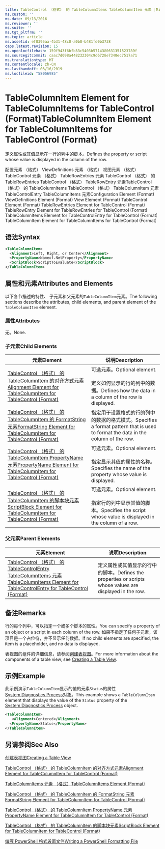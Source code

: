```yaml
---
title: TableControl （格式） 的 TableColumnItems TableColumnItem 元素 |Microsoft Docs
ms.custom: ''
ms.date: 09/13/2016
ms.reviewer: ''
ms.suite: ''
ms.tgt_pltfrm: ''
ms.topic: article
ms.assetid: ef8395aa-4b31-48c0-a0b8-b481fd0b3738
caps.latest.revision: 15
ms.openlocfilehash: 159f943f6bfb33c5403b5714380631351523789f
ms.sourcegitcommit: caac7d098a448232304c9d6728e7340ec7517a71
ms.translationtype: MT
ms.contentlocale: zh-CN
ms.lasthandoff: 03/16/2019
ms.locfileid: "58056985"
---
```

# <a name="tablecolumnitem-element-for-tablecolumnitems-for-tablecontrol-format"></a><span data-ttu-id="3cf36-102">TableColumnItem Element for TableColumnItems for TableControl (Format)</span><span class="sxs-lookup"><span data-stu-id="3cf36-102">TableColumnItem Element for TableColumnItems for TableControl (Format)</span></span>

<span data-ttu-id="3cf36-103">定义属性或其值显示在一行的列中的脚本。</span><span class="sxs-lookup"><span data-stu-id="3cf36-103">Defines the property or script whose value is displayed in the column of the row.</span></span>

<span data-ttu-id="3cf36-104">配置元素 （格式） ViewDefinitions 元素 （格式） 视图元素 （格式） TableControl 元素 （格式） TableRowEntries 元素 TableControl （格式） 的 TableRowEntries TableControl （格式） TableRowEntry 元素TableControl （格式） 的 TableColumnItems TableControl （格式） TableColumnItem 元素 TableControlEntry TableColumnItems 元素</span><span class="sxs-lookup"><span data-stu-id="3cf36-104">Configuration Element (Format) ViewDefinitions Element (Format) View Element (Format) TableControl Element (Format) TableRowEntries Element for TableControl (Format) TableRowEntry Element for TableRowEntries for TableControl (Format) TableColumnItems Element for TableControlEntry for TableControl (Format) TableColumnItem Element for TableColumnItems for TableControl (Format)</span></span>

## <a name="syntax"></a><span data-ttu-id="3cf36-105">语法</span><span class="sxs-lookup"><span data-stu-id="3cf36-105">Syntax</span></span>

```xml
<TableColumnItem>
  <Alignment>Left, Right, or Center</Alignment>
  <PropertyName>Nameof.NetProperty</PropertyName>
  <ScriptBlock>ScriptToEvaluate</ScriptBlock>
</TableColumnItem>
```

## <a name="attributes-and-elements"></a><span data-ttu-id="3cf36-106">属性和元素</span><span class="sxs-lookup"><span data-stu-id="3cf36-106">Attributes and Elements</span></span>

<span data-ttu-id="3cf36-107">以下各节描述的特性、 子元素和父元素的`TableColumnItem`元素。</span><span class="sxs-lookup"><span data-stu-id="3cf36-107">The following sections describe the attributes, child elements, and parent element of the `TableColumnItem` element.</span></span>

### <a name="attributes"></a><span data-ttu-id="3cf36-108">属性</span><span class="sxs-lookup"><span data-stu-id="3cf36-108">Attributes</span></span>

<span data-ttu-id="3cf36-109">无。</span><span class="sxs-lookup"><span data-stu-id="3cf36-109">None.</span></span>

### <a name="child-elements"></a><span data-ttu-id="3cf36-110">子元素</span><span class="sxs-lookup"><span data-stu-id="3cf36-110">Child Elements</span></span>

|<span data-ttu-id="3cf36-111">元素</span><span class="sxs-lookup"><span data-stu-id="3cf36-111">Element</span></span>|<span data-ttu-id="3cf36-112">说明</span><span class="sxs-lookup"><span data-stu-id="3cf36-112">Description</span></span>|
|-------------|-----------------|
|[<span data-ttu-id="3cf36-113">TableControl （格式） 的 TableColumnItem 的对齐方式元素</span><span class="sxs-lookup"><span data-stu-id="3cf36-113">Alignment Element for TableColumnItem for TableControl (Format)</span></span>](./alignment-element-for-tablecolumnitem-for-tablecontrol-format.md)|<span data-ttu-id="3cf36-114">可选元素。</span><span class="sxs-lookup"><span data-stu-id="3cf36-114">Optional element.</span></span><br /><br /> <span data-ttu-id="3cf36-115">定义如何显示的行的列中的数据。</span><span class="sxs-lookup"><span data-stu-id="3cf36-115">Defines how the data in a column of the row is displayed.</span></span>|
|[<span data-ttu-id="3cf36-116">TableControl （格式） 的 TableColumnItem 的 FormatString 元素</span><span class="sxs-lookup"><span data-stu-id="3cf36-116">FormatString Element for TableColumnItem for TableControl (Format)</span></span>](./formatstring-element-for-tablecolumnitem-for-tablecontrol-format.md)|<span data-ttu-id="3cf36-117">指定用于设置格式的行的列中的数据的格式模式。</span><span class="sxs-lookup"><span data-stu-id="3cf36-117">Specifies a format pattern that is used to format the data in the column of the row.</span></span>|
|[<span data-ttu-id="3cf36-118">TableControl （格式） 的 TableColumnItem PropertyName 元素</span><span class="sxs-lookup"><span data-stu-id="3cf36-118">PropertyName Element for TableColumnItem for TableControl (Format)</span></span>](./propertyname-element-for-tablecolumnitem-for-tablecontrol-format.md)|<span data-ttu-id="3cf36-119">可选元素。</span><span class="sxs-lookup"><span data-stu-id="3cf36-119">Optional element.</span></span><br /><br /> <span data-ttu-id="3cf36-120">指定显示其值的属性的名称。</span><span class="sxs-lookup"><span data-stu-id="3cf36-120">Specifies the name of the property whose value is displayed.</span></span>|
|[<span data-ttu-id="3cf36-121">TableControl （格式） 的 TableColumnItem 的脚本块元素</span><span class="sxs-lookup"><span data-stu-id="3cf36-121">ScriptBlock Element for TableColumnItem for TableControl (Format)</span></span>](./scriptblock-element-for-tablecolumnitem-for-tablecontrol-format.md)|<span data-ttu-id="3cf36-122">可选元素。</span><span class="sxs-lookup"><span data-stu-id="3cf36-122">Optional element.</span></span><br /><br /> <span data-ttu-id="3cf36-123">指定行的列中显示其值的脚本。</span><span class="sxs-lookup"><span data-stu-id="3cf36-123">Specifies the script whose value is displayed in the column of a row.</span></span>|

### <a name="parent-elements"></a><span data-ttu-id="3cf36-124">父元素</span><span class="sxs-lookup"><span data-stu-id="3cf36-124">Parent Elements</span></span>

|<span data-ttu-id="3cf36-125">元素</span><span class="sxs-lookup"><span data-stu-id="3cf36-125">Element</span></span>|<span data-ttu-id="3cf36-126">说明</span><span class="sxs-lookup"><span data-stu-id="3cf36-126">Description</span></span>|
|-------------|-----------------|
|[<span data-ttu-id="3cf36-127">TableControl （格式） 的 TableControlEntry TableColumnItems 元素</span><span class="sxs-lookup"><span data-stu-id="3cf36-127">TableColumnItems Element for TableControlEntry for TableControl (Format)</span></span>](./tablecolumnitems-element-for-tablerowentry-for-tablecontrol-format.md)|<span data-ttu-id="3cf36-128">定义属性或其值显示的行中的脚本。</span><span class="sxs-lookup"><span data-stu-id="3cf36-128">Defines the properties or scripts whose values are displayed in the row.</span></span>|

## <a name="remarks"></a><span data-ttu-id="3cf36-129">备注</span><span class="sxs-lookup"><span data-stu-id="3cf36-129">Remarks</span></span>

<span data-ttu-id="3cf36-130">行的每个列中，可以指定一个或多个脚本的属性。</span><span class="sxs-lookup"><span data-stu-id="3cf36-130">You can specify a property of an object or a script in each column of the row.</span></span> <span data-ttu-id="3cf36-131">如果不指定了任何子元素，该项目是一个占位符，并不显示任何数据。</span><span class="sxs-lookup"><span data-stu-id="3cf36-131">If no child elements are specified, the item is a placeholder, and no data is displayed.</span></span>

<span data-ttu-id="3cf36-132">表视图的组件的详细信息，请参阅[创建表视图](./creating-a-table-view.md)。</span><span class="sxs-lookup"><span data-stu-id="3cf36-132">For more information about the components of a table view, see [Creating a Table View](./creating-a-table-view.md).</span></span>

## <a name="example"></a><span data-ttu-id="3cf36-133">示例</span><span class="sxs-lookup"><span data-stu-id="3cf36-133">Example</span></span>

<span data-ttu-id="3cf36-134">此示例演示`TableColumnItem`显示的值的元素`Status`的属性[System.Diagnostics.Process](/dotnet/api/System.Diagnostics.Process)对象。</span><span class="sxs-lookup"><span data-stu-id="3cf36-134">This example shows a `TableColumnItem` element that displays the value of the `Status` property of the [System.Diagnostics.Process](/dotnet/api/System.Diagnostics.Process) object.</span></span>

```xml
<TableColumnItem>
   <Alignment>Centered</Alignment>
  <PropertyName>Status</PropertyName>
</TableColumnItem>

```

## <a name="see-also"></a><span data-ttu-id="3cf36-135">另请参阅</span><span class="sxs-lookup"><span data-stu-id="3cf36-135">See Also</span></span>

[<span data-ttu-id="3cf36-136">创建表视图</span><span class="sxs-lookup"><span data-stu-id="3cf36-136">Creating a Table View</span></span>](./creating-a-table-view.md)

[<span data-ttu-id="3cf36-137">TableControl （格式） 的 TableColumnItem 的对齐方式元素</span><span class="sxs-lookup"><span data-stu-id="3cf36-137">Alignment Element for TableColumnItem for TableControl (Format)</span></span>](./alignment-element-for-tablecolumnitem-for-tablecontrol-format.md)

[<span data-ttu-id="3cf36-138">TableColumnItems 元素 （格式）</span><span class="sxs-lookup"><span data-stu-id="3cf36-138">TableColumnItems Element (Format)</span></span>](./tablecolumnitems-element-for-tablerowentry-for-tablecontrol-format.md)

[<span data-ttu-id="3cf36-139">TableControl （格式） 的 TableColumnItem 的 FormatString 元素</span><span class="sxs-lookup"><span data-stu-id="3cf36-139">FormatString Element for TableColumnItem for TableControl (Format)</span></span>](./formatstring-element-for-tablecolumnitem-for-tablecontrol-format.md)

[<span data-ttu-id="3cf36-140">TableControl （格式） 的 TableColumnItem PropertyName 元素</span><span class="sxs-lookup"><span data-stu-id="3cf36-140">PropertyName Element for TableColumnItem for TableControl (Format)</span></span>](./propertyname-element-for-tablecolumnitem-for-tablecontrol-format.md)

[<span data-ttu-id="3cf36-141">TableControl （格式） 的 TableColumnItem 的脚本块元素</span><span class="sxs-lookup"><span data-stu-id="3cf36-141">ScriptBlock Element for TableColumnItem for TableControl (Format)</span></span>](./scriptblock-element-for-tablecolumnitem-for-tablecontrol-format.md)

[<span data-ttu-id="3cf36-142">编写 PowerShell 格式设置文件</span><span class="sxs-lookup"><span data-stu-id="3cf36-142">Writing a PowerShell Formatting File</span></span>](./writing-a-powershell-formatting-file.md)
